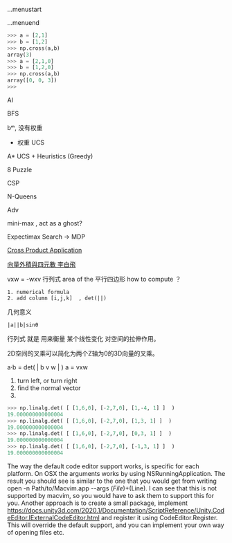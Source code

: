 ...menustart


...menuend


```python
>>> a = [2,1]
>>> b = [1,2]
>>> np.cross(a,b)
array(3)
>>> a = [2,1,0]
>>> b = [1,2,0]
>>> np.cross(a,b)
array([0, 0, 3])
>>>
```

AI

BFS 

bᵐ, 没有权重


+ 权重 UCS

A*  UCS +  Heuristics (Greedy)


8 Puzzle



CSP

N-Queens


Adv

mini-max , act as a ghost? 

Expectimax Search -> MDP




[Cross Product Application](https://amirazmi.net/cross-products-in-game-development-and-their-use-cases/)

[向量外積與四元數 李白飛](http://episte.math.ntu.edu.tw/articles/mm/mm_15_1_12/index.html)

vxw = -wxv 
行列式 area of the 平行四边形
how to compute ？ 

    1. numerical formula
    2. add column [i,j,k]  , det(||)

几何意义

    |a||b|sinθ

行列式 就是 用来衡量 某个线性变化 对空间的拉伸作用。

2D空间的叉乘可以简化为两个Z轴为0的3D向量的叉乘。

a·b = det( | b v w | )
a = vxw



1. turn left, or turn right
2. find the normal vector
3. 


```python
>>> np.linalg.det( [ [1,6,0], [-2,7,0], [1,-4, 1] ]  )
19.000000000000004
>>> np.linalg.det( [ [1,6,0], [-2,7,0], [1,3, 1] ]  )
19.000000000000004
>>> np.linalg.det( [ [1,6,0], [-2,7,0], [0,3, 1] ]  )
19.000000000000004
>>> np.linalg.det( [ [1,6,0], [-2,7,0], [-1,3, 1] ]  )
19.000000000000004
```




The way the default code editor support works, is specific for each platform. On OSX the arguments works by using
NSRunningApplication.
The result you should see is similar to the one that you would get from writing open -n Path/to/Macvim.app --args $(File) +$(Line). I can see that this is not supported by macvim, so you would have to ask them to support this for you.
Another approach is to create a small package, implement https://docs.unity3d.com/2020.1/Documentation/ScriptReference/Unity.CodeEditor.IExternalCodeEditor.html and register it using CodeEditor.Register. This will override the default support, and you can implement your own way of opening files etc.


